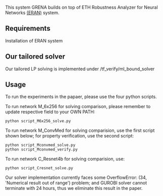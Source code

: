 
This system GRENA builds on top of ETH Robustness Analyzer for Neural Networks [(ERAN)](https://github.com/eth-sri/eran) system.

Requirements 
------------
Installation of ERAN system

Our tailored solver 
------------
Our tailored LP solving is implemented under /tf_verify/ml_bound_solver

Usage
-------------
To run the experiments in the papaer, please use the four python scripts.

To run network M\_6x256 for solving comparison, please remember to update respective field to your OWN PATH:
```
python script_M6x256_solve.py
```

To run network M\_ConvMed for solving comparision, use the first script shown below; for property verification, use the second script:
```
python script_Mconvmed_solve.py
python script_Mconvmed_verify.py
```

To run network C\_Resnet4b for solving comparision, use:
```
python script_Cresnet_solve.py
```
Our solver implementation currently faces some OverflowError: (34, 'Numerical result out of range') problem; and GUROBI solver cannot terminate with 24 hours, thus we eliminate this result in the paper.